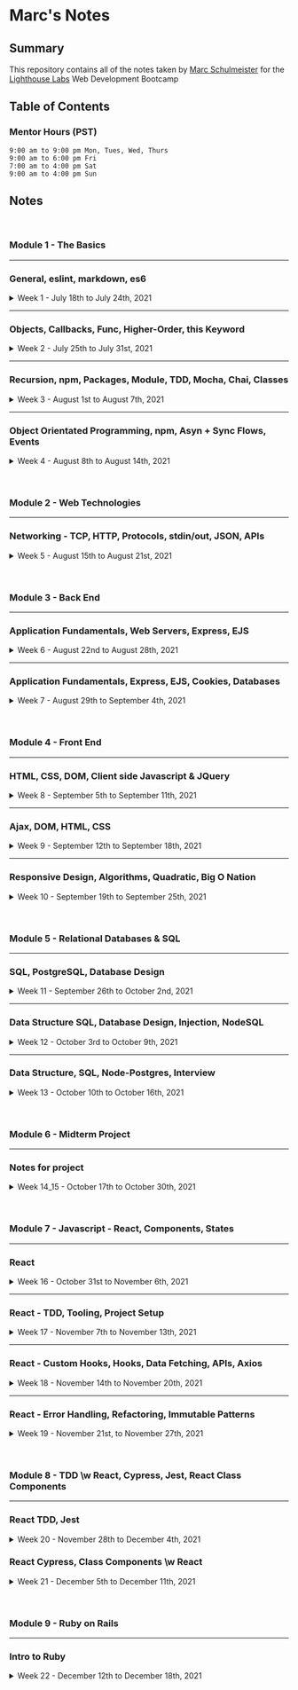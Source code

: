 # Marc's Notes
## Summary

This repository contains all of the notes taken by [Marc Schulmeister](https://github.com/marcschul) for the [Lighthouse Labs](https://www.lighthouselabs.ca/) Web Development Bootcamp


## Table of Contents

### Mentor Hours (PST)
``` JS
9:00 am to 9:00 pm Mon, Tues, Wed, Thurs
9:00 am to 6:00 pm Fri
7:00 am to 4:00 pm Sat
9:00 am to 4:00 pm Sun
```

## Notes
<br>

### Module 1 - The Basics
---
### General, eslint, markdown, es6

<details>
<summary> Week 1 - July 18th to July 24th, 2021 </summary>

* [Week 1](/Week_1)
  * [Day 1](/Week_1/Day_1) - *July 19th, 2021*
  * [Day 2](/Week_1/Day_2) - *July 20th, 2021*
  * [Day 3](/Week_1/Day_3) - *July 21st, 2021*
  * [Day 4](/Week_1/Day_4) - *July 22nd, 2021*
  * [Day 5](/Week_1/Day_5) - *July 23rd, 2021*
  * [Day 6](/Week_1/Day_6) - *July 24rd, 2021*
</details>

---
### Objects, Callbacks, Func, Higher-Order, this Keyword
<details>
<summary> Week 2 - July 25th to July 31st, 2021 </summary>

* [Week 2](/Week_2)
  * [Day 2](/Week_2/Day_2) - *July 27th, 2021*
  * [Day 4](/Week_2/Day_4) - *July 29th, 2021*

</details>

---
### Recursion, npm, Packages, Module, TDD, Mocha, Chai, Classes
<details>
<summary> Week 3 - August 1st to August 7th, 2021 </summary>

* [Week 3](/Week_3)
  * [Day 1](Week_3/Day_1) - *August 2st, 2021*
  * [Day 2](Week_3/Day_2) - *August 3rd, 2021*
  * [Day 3](Week_3/Day_3) - *August 4th, 2021*
  * [Day 4](Week_3/Day_4) - *August 5th, 2021*
</details>

---
### Object Orientated Programming, npm, Asyn + Sync Flows, Events
<details>
<summary> Week 4 - August 8th to August 14th, 2021 </summary>

* [Week 4](/Week_4)
  * [Day 1](Week_4/Day_1) - *August 9th, 2021*
  * [Day 2](Week_4/Day_2) - *August 10th, 2021*
  * [Day 3](Week_4/Day_3) - *August 11th, 2021*
  * [Day 4](Week_4/Day_4) - *August 12th, 2021*
</details>

<br>
<br>

### Module 2 - Web Technologies
---
### Networking - TCP, HTTP, Protocols, stdin/out, JSON, APIs
<details>
<summary> Week 5 - August 15th to August 21st, 2021 </summary>

* [Week 5](/Week_5)
  * [Day 1](Week_5/Day_1) - *August 16th, 2021*
  * [Day 2](Week_5/Day_2) - *August 17th, 2021*
  * [Day 3](Week_5/Day_3) - *August 18th, 2021*
  * [Day 4](Week_5/Day_4) - *August 19th, 2021*
</details>

<br>
<br>

### Module 3 - Back End
---
### Application Fundamentals, Web Servers, Express, EJS
<details>
<summary> Week 6 - August 22nd to August 28th, 2021 </summary>

* [Week 6](/Week_6)
  * [Day 1](Week_6/Day_1) - *August 23rd, 2021*
  * [Day 2](Week_6/Day_2) - *August 24th, 2021*
  * [Day 3](Week_6/Day_3) - *August 25th, 2021*
  * [Day 4](Week_6/Day_4) - *August 26th, 2021*
</details>

---
### Application Fundamentals, Express, EJS, Cookies, Databases
<details>
<summary> Week 7 - August 29th to September 4th, 2021 </summary>

* [Week 7](/Week_7)
  * [Day 1](Week_7/Day_1) - *August 30th, 2021*
  * [Day 2](Week_7/Day_2) - *August 31st, 2021*
  * [Day 4](Week_7/Day_4) - *September 2nd, 2021*
</details>

<br>
<br>

### Module 4 - Front End
---
### HTML, CSS, DOM, Client side Javascript & JQuery
<details>
<summary> Week 8 - September 5th to September 11th, 2021 </summary>

* [Week 8](/Week_8)
  * [Day 1](Week_8/Day_1) - *September 6th, 2021*
  * [Day 2](Week_8/Day_2) - *September 7th, 2021*
  * [Day 3](Week_8/Day_3) - *September 8th, 2021*
  * [Day 4](Week_8/Day_4) - *September 9th, 2021*
</details>

---
### Ajax, DOM, HTML, CSS
<details>
<summary> Week 9 - September 12th to September 18th, 2021 </summary>

* [Week 9](/Week_9)
  * [Day 1](Week_9/Day_1) - *September 13th, 2021*
  * [Day 2](Week_9/Day_2) - *September 14th, 2021*
</details>

---
### Responsive Design, Algorithms, Quadratic, Big O Nation
<details>
<summary> Week 10 - September 19th to September 25th, 2021 </summary>

* [Week 10](/Week_10)
  * [Day 1](Week_10/Day_1) - *September 20th, 2021*
  * [Day 2](Week_10/Day_2) - *September 21st, 2021*
</details>

<br>
<br>

### Module 5 - Relational Databases & SQL
---
### SQL, PostgreSQL, Database Design
<details>
<summary> Week 11 - September 26th to October 2nd, 2021 </summary>

* [Week 11](/Week_11)
  * [Day 1](Week_11/Day_1) - *September 27th, 2021*
  * [Day 2](Week_11/Day_2) - *September 28th, 2021*
  * [Day 4](Week_11/Day_4) - *September 30th, 2021*
</details>

---

### Data Structure SQL, Database Design, Injection, NodeSQL 
<details>
<summary> Week 12 - October 3rd to October 9th, 2021 </summary>

* [Week 12](/Week_12)
  * [Day 1](Week_12/Day_1) - *October 4h, 2021*
  * [Day 2](Week_12/Day_2) - *October 5th, 2021*
  * [Day 4](Week_12/Day_4) - *October 7th, 2021*
</details>

---

### Data Structure, SQL, Node-Postgres, Interview
<details>
<summary> Week 13 - October 10th to October 16th, 2021 </summary>

* [Week 13](/Week_13)
  * [Day 1](Week_13/Day_1) - *October 11th, 2021*
  * [Day 2](Week_13/Day_2) - *October 12th, 2021*
</details>

<br>
<br>

### Module 6 - Midterm Project
---
### Notes for project
<details>
<summary> Week 14_15 - October 17th to October 30th, 2021 </summary>

* [Week 14_15](/Week_14_15)
  * [Day 2](Week_14_15/Day_2) - *October 19th, 2021*
  * [Day 3](Week_14_15/Day_3) - *October 20th, 2021*
  * [Day 4](Week_14_15/Day_4) - *October 21th, 2021*
</details>

<br>
<br>

### Module 7 - Javascript - React, Components, States
---
### React
<details>
<summary> Week 16 - October 31st to November 6th, 2021 </summary>

* [Week 16](/Week_16)
  * [Day 1](Week_16/Day_1) - *October 31st, 2021*
  * [Day 2](Week_16/Day_2) - *November 1st, 2021*
  * [Day 3](Week_16/Day_3) - *November 2nd, 2021*
</details>

---
### React - TDD, Tooling, Project Setup
<details>
<summary> Week 17 - November 7th to November 13th, 2021 </summary>

* [Week 17](/Week_17)
  * [Day 1](Week_17/Day_1) - *November 8th, 2021*
  * [Day 2](Week_17/Day_2) - *November 9th, 2021*
</details>

---
### React - Custom Hooks, Hooks, Data Fetching, APIs, Axios
<details>
<summary> Week 18 - November 14th to November 20th, 2021 </summary>

* [Week 18](/Week_18)
  * [Day 1](Week_18/Day_1) - *November 15th, 2021*
  * [Day 2](Week_18/Day_2) - *November 16th, 2021*
  * [Day 4](Week_18/Day_4) - *November 18th, 2021*
</details>

---
### React - Error Handling, Refactoring, Immutable Patterns
<details>
<summary> Week 19 - November 21st, to November 27th, 2021 </summary>

* [Week 19](/Week_19)
  * [Day 2](Week_19/Day_2) - *November 23rd, 2021*
  * [Day 3](Week_19/Day_3) - *November 24th, 2021*
</details>

<br>
<br>

### Module 8 - TDD \w React, Cypress, Jest, React Class Components
---
### React TDD, Jest
<details>
<summary> Week 20 - November 28th to December 4th, 2021 </summary>

* [Week 20](/Week_20)
  * [Day 1](Week_20/Day_1) - *November 29th, 2021*
  * [Day 2](Week_20/Day_2) - *November 30th, 2021*
  * [Day 3](Week_20/Day_3) - *December 1st, 2021*
  * [Day 4](Week_20/Day_4) - *December 2nd, 2021*
</details>

### React Cypress, Class Components \w React
<details>
<summary> Week 21 - December 5th to December 11th, 2021 </summary>

* [Week 21](/Week_21)
  * [Day 2](Week_21/Day_2) - *December 7th, 2021*
  * [Day 4](Week_21/Day_4) - *December 9th, 2021*
</details>

<br>
<br>

### Module 9 - Ruby on Rails
---
### Intro to Ruby
<details>
<summary> Week 22 - December 12th to December 18th, 2021 </summary>

* [Week 22](/Week_22)
  * [Day 2](Week_22/Day_2) - *December 14th, 2021*
  * [Day 3](Week_22/Day_3) - *December 15th, 2021*
  * [Day 4](Week_22/Day_4) - *December 16th, 2021*
  * [Day 1](Week_22/Day_5) - *December 17th, 2021*
</details>



